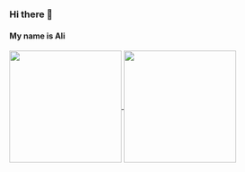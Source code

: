 ### Hi there 👋
#### My name is Ali

<!--
**jabrayilzadeali/jabrayilzadeali** is a ✨ _special_ ✨ repository because its `README.md` (this file) appears on your GitHub profile.

Here are some ideas to get you started:

- 🔭 I’m currently working on ...
- 🌱 I’m currently learning ...
- 👯 I’m looking to collaborate on ...
- 🤔 I’m looking for help with ...
- 💬 Ask me about ...
- 📫 How to reach me: ...
- 😄 Pronouns: ...
- ⚡ Fun fact: ...
-->

<a href="https://github.com/jabrayilzadeali/github-readme-stats">
  <img height=200 align="center" src="https://github-readme-stats.vercel.app/api?username=jabrayilzadeali&theme=radical" />
</a>
<a href="https://github.com/jabrayilzadeali/convoychat">
  <img height=200 align="center" src="https://github-readme-stats.vercel.app/api/top-langs?username=jabrayilzadeali&layout=compact&langs_count=6&card_width=320&theme=radical" />
</a>
